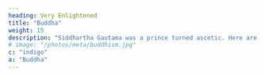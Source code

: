 ```yaml
---
heading: Very Enlightened
title: "Buddha"
weight: 15
description: "Siddhartha Gautama was a prince turned ascetic. Here are discourses from the Tipitaka and other sutras"
# image: "/photos/meta/buddhism.jpg"
c: "indigo"
a: "Buddha"
---
```



